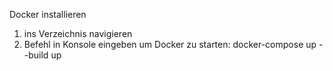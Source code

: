 Docker installieren

1. ins Verzeichnis navigieren
2. Befehl in Konsole eingeben um Docker zu starten:
docker-compose up --build
up

